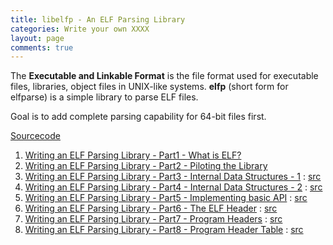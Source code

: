 ```yaml
---
title: libelfp - An ELF Parsing Library
categories: Write your own XXXX
layout: page
comments: true
---
```


The **Executable and Linkable Format** is the file format used for executable files, libraries, object files in UNIX-like systems. **elfp** (short form for elfparse) is a simple library to parse ELF files.

Goal is to add complete parsing capability for 64-bit files first.

[Sourcecode](https://github.com/write-your-own-XXXX/ELF-Parser)

1. [Writing an ELF Parsing Library - Part1 - What is ELF?](/write/your/own/xxxx/2019/11/15/writing-an-elf-parsing-library-part1-what-is-elf.html)
2. [Writing an ELF Parsing Library - Part2 - Piloting the Library](/write/your/own/xxxx/2019/11/15/writing-an-elf-parsing-library-part2-piloting-the-library.html)
3. [Writing an ELF Parsing Library - Part3 - Internal Data Structures - 1](/write/your/own/xxxx/2019/12/02/writing-an-elf-parsing-library-part3-internal-data-structures-1.html) : [src](https://github.com/write-your-own-XXXX/ELF-Parser/releases/tag/Part3)
4. [Writing an ELF Parsing Library - Part4 - Internal Data Structures - 2](/write/your/own/xxxx/2019/12/05/writing-an-elf-parsing-library-part4-internal-data-structures-2.html) : [src](https://github.com/write-your-own-XXXX/ELF-Parser/releases/tag/Part4)
5. [Writing an ELF Parsing Library - Part5 - Implementing basic API](/write/your/own/xxxx/2019/12/06/writing-an-elf-parsing-library-part5-implementing-basic-api.html) : [src](https://github.com/write-your-own-XXXX/ELF-Parser/releases/tag/Part5)
6. [Writing an ELF Parsing Library - Part6 - The ELF Header](/write/your/own/xxxx/2019/12/07/writing-an-elf-parsing-library-part6-the-elf-header.html) : [src](https://github.com/write-your-own-XXXX/ELF-Parser/releases/tag/Part6)
7. [Writing an ELF Parsing Library - Part7 - Program Headers](/write/your/own/xxxx/2019/12/08/writing-an-elf-parsing-library-part7-program-headers.html) : [src](https://github.com/write-your-own-XXXX/ELF-Parser/releases/tag/Part7)
8. [Writing an ELF Parsing Library - Part8 - Program Header Table](/write/your/own/xxxx/2019/12/09/writing-an-elf-parsing-library-part8-program-header-table.html) : [src](https://github.com/write-your-own-XXXX/ELF-Parser/releases/tag/Part8)
